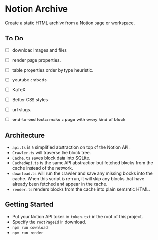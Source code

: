 # Notion Archive

Create a static HTML archive from a Notion page or workspace.

## To Do

- [ ] download images and files
- [ ] render page properties.
- [ ] table properties order by type heuristic.
- [ ] youtube embeds
- [ ] KaTeX

- [ ] Better CSS styles
- [ ] url slugs.


- [ ] end-to-end tests: make a page with every kind of block

## Architecture

- `api.ts` is a simplified abstraction on top of the Notion API.
- `Crawler.ts` will traverse the block tree.
- `Cache.ts` saves block data into SQLite.
- `CachedApi.ts` is the same API abstraction but fetched blocks from the cache instead of the network.
- `download.ts` will run the crawler and save any missing blocks into the cache. When this script is re-run, it will skip any blocks that have already been fetched and appear in the cache.
- `render.ts` renders blocks from the cache into plain semantic HTML.

## Getting Started

- Put your Notion API token in `token.txt` in the root of this project.
- Specify the `rootPageId` in download.
- `npm run download`
- `npm run render`
